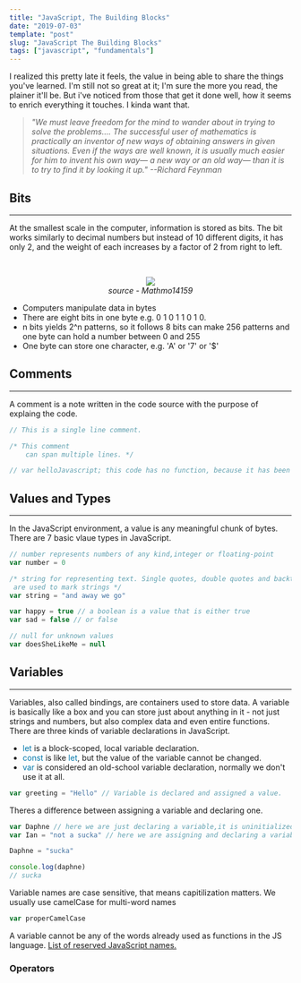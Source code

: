 ```yaml
---
title: "JavaScript, The Building Blocks"
date: "2019-07-03"
template: "post"
slug: "JavaScript The Building Blocks"
tags: ["javascript", "fundamentals"]
---
```


I realized this pretty late it feels, the value in being able to share the things you've learned. I'm still not so great at it; I'm sure the more you read, the plainer it'll be. But i've noticed from those that get it done well, how it seems to enrich everything it touches. I kinda want that.

> <em>"We must leave freedom for the mind to wander about in trying to solve the problems…. The successful user of mathematics is practically an inventor of new ways of obtaining answers in given situations. Even if the ways are well known, it is usually much easier for him to invent his own way— a new way or an old way— than it is to try to find it by looking it up."
> <cite>--Richard Feynman</cite></em>

## Bits

---

At the smallest scale in the computer, information is stored as bits. The bit works similarly to decimal numbers but instead of 10 different digits, it has only 2, and the weight of each increases by a factor of 2 from right to left.

<br />
<figure style="text-align: center;">
    <img style="margin:0;" src="https://media.giphy.com/media/VD5OUTaiFWsF1cp9Wl/giphy.gif#bit-counter">
    <figcaption style="font-style:italic;">source - Mathmo14159</figcaption>
</figure>

- Computers manipulate data in bytes
- There are eight bits in one byte e.g. 0 1 0 1 1 0 1 0.
- n bits yields 2^n patterns, so it follows 8 bits can make 256 patterns and one byte can hold a number between 0 and 255
- One byte can store one character, e.g. 'A' or '7' or '\$'

## Comments

---

A comment is a note written in the code source with the purpose of explaing the code.

```javascript
// This is a single line comment.

/* This comment
    can span multiple lines. */

// var helloJavascript; this code has no function, because it has been "commented out".
```

## Values and Types

---

In the JavaScript environment, a value is any meaningful chunk of bytes. There are 7 basic vlaue types in JavaScript.

```javascript
// number represents numbers of any kind,integer or floating-point
var number = 0

/* string for representing text. Single quotes, double quotes and backticks
 are used to mark strings */
var string = "and away we go"

var happy = true // a boolean is a value that is either true
var sad = false // or false

// null for unknown values
var doesSheLikeMe = null
```

## Variables

---

Variables, also called bindings, are containers used to store data. A variable is basically like a box and you can store just about anything in it - not just strings and numbers, but also complex data and even entire functions. There are three kinds of variable declarations in JavaScript.

- <span style="color:#07a;">let</span> is a block-scoped, local variable declaration.
- <span style="color:#07a;">const</span> is like <span style="color:#07a;">let</span>, but the value of the variable cannot be changed.
- <span style="color:#07a;">var</span> is considered an old-school variable declaration, normally we don't use it at all.

```javascript
var greeting = "Hello" // Variable is declared and assigned a value.
```

Theres a difference between assigning a variable and declaring one.

```javascript
var Daphne // here we are just declaring a variable,it is uninitialized.
var Ian = "not a sucka" // here we are assigning and declaring a variable.

Daphne = "sucka"

console.log(daphne)
// sucka
```

Variable names are case sensitive, that means capitilization matters. We usually use camelCase for multi-word names

```javascript
var properCamelCase
```

A variable cannot be any of the words already used as functions in the JS language. <a href="https://www.w3schools.com/js/js_reserved.asp" target="_blank">List of reserved JavaScript names.</a>

### Operators

